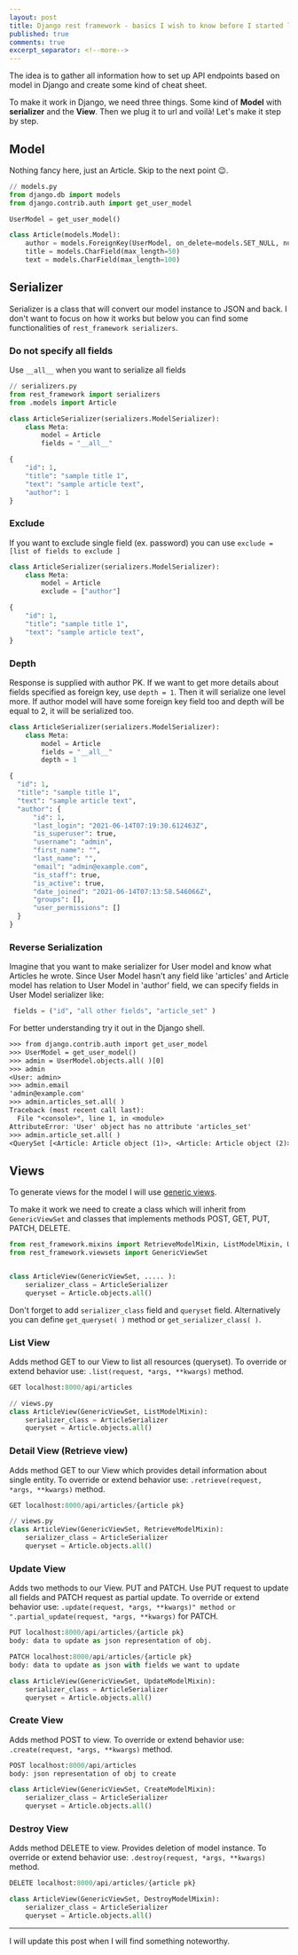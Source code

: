 ```yaml
---
layout: post
title: Django rest framework - basics I wish to know before I started last project
published: true
comments: true
excerpt_separator: <!--more-->
---
```


The idea is to gather all information how to set up API endpoints based on model in Django and create some kind of cheat sheet.

<!--more-->

To make it work in Django, we need three things. Some kind of **Model** with **serializer** and the **View**. Then we plug it to url and voilà! Let's make it step by step.

## Model

Nothing fancy here, just an Article. Skip to the next point 😉.

```python
// models.py
from django.db import models
from django.contrib.auth import get_user_model

UserModel = get_user_model()

class Article(models.Model):
    author = models.ForeignKey(UserModel, on_delete=models.SET_NULL, null=True)
    title = models.CharField(max_length=50)
    text = models.CharField(max_length=100)
```

## Serializer

Serializer is a class that will convert our model instance to JSON and back. I don't want to focus on how it works but below you can find some functionalities of `rest_framework serializers`.

### Do not specify all fields

Use `__all__` when you want to serialize all fields

```python
// serializers.py
from rest_framework import serializers
from .models import Article

class ArticleSerializer(serializers.ModelSerializer):
    class Meta:
        model = Article
        fields = "__all__"

{
    "id": 1,
    "title": "sample title 1",
    "text": "sample article text",
    "author": 1
}
```

### Exclude

If you want to exclude single field (ex. password) you can use `exclude = [list of fields to exclude ]`

```python
class ArticleSerializer(serializers.ModelSerializer):
    class Meta:
        model = Article
        exclude = ["author"]

{
    "id": 1,
    "title": "sample title 1",
    "text": "sample article text",
}
```

### Depth

Response is supplied with author PK. If we want to get more details about fields specified as foreign key, use `depth = 1`.
Then it will serialize one level more. If author model will have some foreign key field too and depth will be equal to 2, it will be serialized too.

```python
class ArticleSerializer(serializers.ModelSerializer):
    class Meta:
        model = Article
        fields = "__all__"
        depth = 1

{
  "id": 1,
  "title": "sample title 1",
  "text": "sample article text",
  "author": {
      "id": 1,
      "last_login": "2021-06-14T07:19:30.612463Z",
      "is_superuser": true,
      "username": "admin",
      "first_name": "",
      "last_name": "",
      "email": "admin@example.com",
      "is_staff": true,
      "is_active": true,
      "date_joined": "2021-06-14T07:13:58.546066Z",
      "groups": [],
      "user_permissions": []
  }
}
```

### Reverse Serialization

Imagine that you want to make serializer for User model and know what Articles he wrote. Since User Model hasn't any field like 'articles' and Article model has relation to User Model in 'author' field, we can specify fields in User Model serializer like:

```python
 fields = ("id", "all other fields", "article_set" )
```

For better understanding try it out in the Django shell.

```txt
>>> from django.contrib.auth import get_user_model
>>> UserModel = get_user_model()
>>> admin = UserModel.objects.all( )[0]
>>> admin
<User: admin>
>>> admin.email
'admin@example.com'
>>> admin.articles_set.all( )
Traceback (most recent call last):
  File "<console>", line 1, in <module>
AttributeError: 'User' object has no attribute 'articles_set'
>>> admin.article_set.all( )
<QuerySet [<Article: Article object (1)>, <Article: Article object (2)>, <Article: Article object (3)>]>
```

## Views

To generate views for the model I will use [generic views](https://www.django-rest-framework.org/api-guide/generic-views/).

To make it work we need to create a class which will inherit from `GenericViewSet` and classes that implements methods POST, GET, PUT, PATCH, DELETE.

```python
from rest_framework.mixins import RetrieveModelMixin, ListModelMixin, UpdateModelMixin, CreateModelMixin, DestroyModelMixin
from rest_framework.viewsets import GenericViewSet


class ArticleView(GenericViewSet, ..... ):
    serializer_class = ArticleSerializer
    queryset = Article.objects.all()

```

Don't forget to add `serializer_class` field and `queryset` field. Alternatively you can define `get_queryset( )` method or `get_serializer_class( )`.

### List View

Adds method GET to our View to list all resources (queryset). To override or extend behavior use: `.list(request, *args, **kwargs)` method.

```python
GET localhost:8000/api/articles
```

```python
// views.py
class ArticleView(GenericViewSet, ListModelMixin):
    serializer_class = ArticleSerializer
    queryset = Article.objects.all()
```

### Detail View (Retrieve view)

Adds method GET to our View which provides detail information about single entity. To override or extend behavior use: `.retrieve(request, *args, **kwargs)` method.

```python
GET localhost:8000/api/articles/{article pk}
```

```python
// views.py
class ArticleView(GenericViewSet, RetrieveModelMixin):
    serializer_class = ArticleSerializer
    queryset = Article.objects.all()
```

### Update View

Adds two methods to our View. PUT and PATCH. Use PUT request to update all fields and PATCH request as partial update. To override or extend behavior use: `.update(request, *args, **kwargs)" method or ".partial_update(request, *args, **kwargs)` for PATCH.

```python
PUT localhost:8000/api/articles/{article pk}
body: data to update as json representation of obj.

PATCH localhost:8000/api/articles/{article pk}
body: data to update as json with fields we want to update
```

```python
class ArticleView(GenericViewSet, UpdateModelMixin):
    serializer_class = ArticleSerializer
    queryset = Article.objects.all()
```

### Create View

Adds method POST to view. To override or extend behavior use: `.create(request, *args, **kwargs)` method.

```python
POST localhost:8000/api/articles
body: json representation of obj to create
```

```python
class ArticleView(GenericViewSet, CreateModelMixin):
    serializer_class = ArticleSerializer
    queryset = Article.objects.all()
```

### Destroy View

Adds method DELETE to view. Provides deletion of model instance. To override or extend behavior use: `.destroy(request, *args, **kwargs)` method.

```python
DELETE localhost:8000/api/articles/{article pk}
```

```python
class ArticleView(GenericViewSet, DestroyModelMixin):
    serializer_class = ArticleSerializer
    queryset = Article.objects.all()
```

---

I will update this post when I will find something noteworthy.

